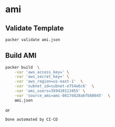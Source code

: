 # ami
## Validate Template



```sh
packer validate ami.json
```

## Build AMI

```sh
packer build  \
    -var 'aws_access_key=' \
    -var 'aws_secret_key=' \
    -var 'aws_region=us-east-1'  \
    -var 'subnet_id=subnet-e754e6c6'  \
    -var 'ami_users=359410113455' \
    -var 'source_ami=ami-0817d428a6fb68645'  \
    ami.json
```
or 

```
Done automated by CI-CD 
```
